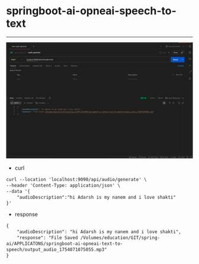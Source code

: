 # springboot-ai-opneai-speech-to-text
----

![img](./img/postman.png)

* curl 
```
curl --location 'localhost:9090/api/audio/generate' \
--header 'Content-Type: application/json' \
--data '{
    "audioDescription":"hi Adarsh is my nanem and i love shakti"
}'

```
* response 
```
{
    "audioDescription": "hi Adarsh is my nanem and i love shakti",
    "response": "File Saved /Volumes/education/GIT/spring-ai/APPLICATONS/springboot-ai-opneai-text-to-speech/output_audio_1754071075055.mp3"
}
```
